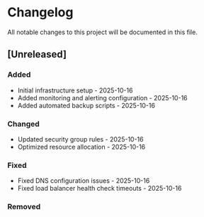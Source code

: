 # Changelog

All notable changes to this project will be documented in this file.

## [Unreleased]

### Added
- Initial infrastructure setup - 2025-10-16
- Added monitoring and alerting configuration - 2025-10-16
- Added automated backup scripts - 2025-10-16

### Changed
- Updated security group rules - 2025-10-16
- Optimized resource allocation - 2025-10-16

### Fixed
- Fixed DNS configuration issues - 2025-10-16
- Fixed load balancer health check timeouts - 2025-10-16

### Removed
